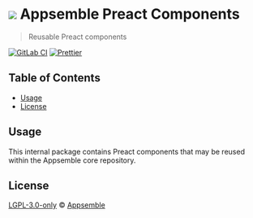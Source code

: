 # ![](https://gitlab.com/appsemble/appsemble/-/raw/0.32.1-test.10/config/assets/logo.svg) Appsemble Preact Components

> Reusable Preact components

[![GitLab CI](https://gitlab.com/appsemble/appsemble/badges/0.32.1-test.10/pipeline.svg)](https://gitlab.com/appsemble/appsemble/-/releases/0.32.1-test.10)
[![Prettier](https://img.shields.io/badge/code_style-prettier-ff69b4.svg)](https://prettier.io)

## Table of Contents

- [Usage](#usage)
- [License](#license)

## Usage

This internal package contains Preact components that may be reused within the Appsemble core
repository.

## License

[LGPL-3.0-only](https://gitlab.com/appsemble/appsemble/-/blob/0.32.1-test.10/LICENSE.md) ©
[Appsemble](https://appsemble.com)
